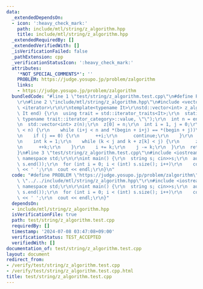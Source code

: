 ```yaml
---
data:
  _extendedDependsOn:
  - icon: ':heavy_check_mark:'
    path: include/mtl/string/z_algorithm.hpp
    title: include/mtl/string/z_algorithm.hpp
  _extendedRequiredBy: []
  _extendedVerifiedWith: []
  _isVerificationFailed: false
  _pathExtension: cpp
  _verificationStatusIcon: ':heavy_check_mark:'
  attributes:
    '*NOT_SPECIAL_COMMENTS*': ''
    PROBLEM: https://judge.yosupo.jp/problem/zalgorithm
    links:
    - https://judge.yosupo.jp/problem/zalgorithm
  bundledCode: "#line 1 \"test/string/z_algorithm.test.cpp\"\n#define PROBLEM \"https://judge.yosupo.jp/problem/zalgorithm\"\
    \r\n#line 2 \"include/mtl/string/z_algorithm.hpp\"\n#include <vector>\r\n#include\
    \ <iterator>\r\n\r\ntemplate<typename It>\r\nstd::vector<int> z_algorithm(It begin,\
    \ It end) {\r\n  using trait = std::iterator_traits<It>;\r\n  static_assert(std::is_base_of<std::random_access_iterator_tag,\
    \ typename trait::iterator_category>::value, \"\");\r\n  int n = end - begin;\r\
    \n  std::vector<int> z(n);\r\n  z[0] = n;\r\n  int i = 1, j = 0;\r\n  while (i\
    \ < n) {\r\n    while (i+j < n and *(begin + i+j) == *(begin + j))\r\n      ++j;\r\
    \n    if (j == 0) {\r\n      ++i;\r\n      continue;\r\n    }\r\n    z[i] = j;\r\
    \n    int k = 1;\r\n    while (k < j and k + z[k] < j) {\r\n      z[i+k] = z[k];\r\
    \n      ++k;\r\n    }\r\n    i += k;\r\n    j -= k;\r\n  }\r\n  return z;\r\n\
    }\n#line 3 \"test/string/z_algorithm.test.cpp\"\n#include <iostream>\r\nusing\
    \ namespace std;\r\n\r\nint main() {\r\n  string s; cin>>s;\r\n  auto z = z_algorithm(s.begin(),\
    \ s.end());\r\n  for (int i = 0; i < (int) s.size(); i++)\r\n    cout << z[i]\
    \ << ' ';\r\n  cout << endl;\r\n}\n"
  code: "#define PROBLEM \"https://judge.yosupo.jp/problem/zalgorithm\"\r\n#include\
    \ \"../../include/mtl/string/z_algorithm.hpp\"\r\n#include <iostream>\r\nusing\
    \ namespace std;\r\n\r\nint main() {\r\n  string s; cin>>s;\r\n  auto z = z_algorithm(s.begin(),\
    \ s.end());\r\n  for (int i = 0; i < (int) s.size(); i++)\r\n    cout << z[i]\
    \ << ' ';\r\n  cout << endl;\r\n}"
  dependsOn:
  - include/mtl/string/z_algorithm.hpp
  isVerificationFile: true
  path: test/string/z_algorithm.test.cpp
  requiredBy: []
  timestamp: '2024-07-08 03:47:08+09:00'
  verificationStatus: TEST_ACCEPTED
  verifiedWith: []
documentation_of: test/string/z_algorithm.test.cpp
layout: document
redirect_from:
- /verify/test/string/z_algorithm.test.cpp
- /verify/test/string/z_algorithm.test.cpp.html
title: test/string/z_algorithm.test.cpp
---
```

